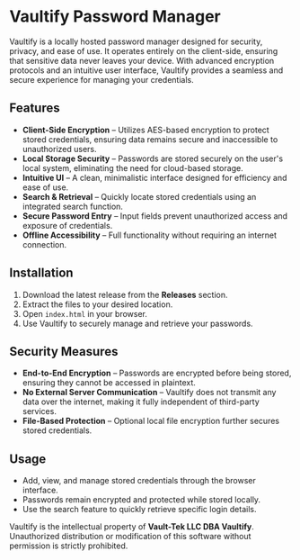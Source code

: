 # Vaultify Password Manager

Vaultify is a locally hosted password manager designed for security, privacy, and ease of use. It operates entirely on the client-side, ensuring that sensitive data never leaves your device. With advanced encryption protocols and an intuitive user interface, Vaultify provides a seamless and secure experience for managing your credentials.

## Features

- **Client-Side Encryption** – Utilizes AES-based encryption to protect stored credentials, ensuring data remains secure and inaccessible to unauthorized users.
- **Local Storage Security** – Passwords are stored securely on the user's local system, eliminating the need for cloud-based storage.
- **Intuitive UI** – A clean, minimalistic interface designed for efficiency and ease of use.
- **Search & Retrieval** – Quickly locate stored credentials using an integrated search function.
- **Secure Password Entry** – Input fields prevent unauthorized access and exposure of credentials.
- **Offline Accessibility** – Full functionality without requiring an internet connection.

## Installation

1. Download the latest release from the **Releases** section.
2. Extract the files to your desired location.
3. Open `index.html` in your browser.
4. Use Vaultify to securely manage and retrieve your passwords.

## Security Measures

- **End-to-End Encryption** – Passwords are encrypted before being stored, ensuring they cannot be accessed in plaintext.
- **No External Server Communication** – Vaultify does not transmit any data over the internet, making it fully independent of third-party services.
- **File-Based Protection** – Optional local file encryption further secures stored credentials.

## Usage

- Add, view, and manage stored credentials through the browser interface.
- Passwords remain encrypted and protected while stored locally.
- Use the search feature to quickly retrieve specific login details.

Vaultify is the intellectual property of **Vault-Tek LLC DBA Vaultify**. Unauthorized distribution or modification of this software without permission is strictly prohibited.
